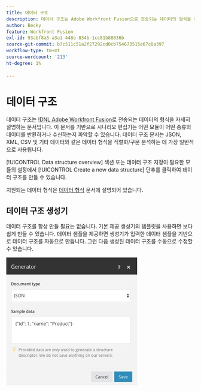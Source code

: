```yaml
---
title: 데이터 구조
description: 데이터 구조는 Adobe Workfront Fusion으로 전송되는 데이터의 형식을 자세히 설명하는 문서입니다. 이 문서를 기반으로 시나리오 편집기는 어떤 모듈이 어떤 종류의 데이터를 반환하거나 수신하는지 파악할 수 있습니다. 데이터 구조 문서는 JSON, XML, CSV 및 기타 데이터와 같은 데이터 형식을 직렬화/구문 분석하는 데 가장 일반적으로 사용됩니다.
author: Becky
feature: Workfront Fusion
exl-id: 93abf8a5-a3a1-448e-834b-1cc81b88036b
source-git-commit: b7c511c51a2f27292cd0cb754673515e67c8a397
workflow-type: tm+mt
source-wordcount: '213'
ht-degree: 1%

---
```


# 데이터 구조

데이터 구조는 [!DNL Adobe Workfront Fusion](으)로 전송되는 데이터의 형식을 자세히 설명하는 문서입니다. 이 문서를 기반으로 시나리오 편집기는 어떤 모듈이 어떤 종류의 데이터를 반환하거나 수신하는지 파악할 수 있습니다. 데이터 구조 문서는 JSON, XML, CSV 및 기타 데이터와 같은 데이터 형식을 직렬화/구문 분석하는 데 가장 일반적으로 사용됩니다.

[!UICONTROL Data structure overview] 섹션 또는 데이터 구조 지정이 필요한 모듈의 설정에서 [!UICONTROL Create a new data structure] 단추를 클릭하여 데이터 구조를 만들 수 있습니다.

지원되는 데이터 형식은 [데이터 형식](/help/workfront-fusion/references/mapping-panel/data-types/item-data-types.md) 문서에 설명되어 있습니다.


## 데이터 구조 생성기

데이터 구조를 항상 만들 필요는 없습니다. 기본 제공 생성기의 템플릿을 사용하면 보다 쉽게 만들 수 있습니다. 데이터 샘플을 제공하면 생성기가 입력한 데이터 샘플을 기반으로 데이터 구조를 자동으로 만듭니다. 그런 다음 생성된 데이터 구조를 수동으로 수정할 수 있습니다.

![](assets/data-structure-generator-350x341.jpg)
